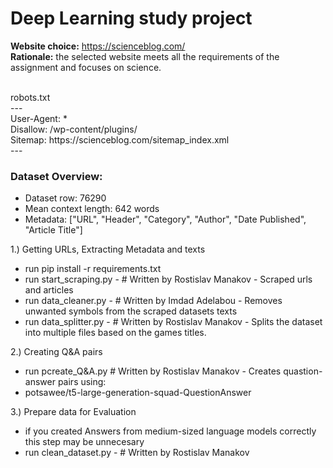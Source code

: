 # Deep Learning study project
**Website choice:** https://scienceblog.com/ <br>
**Rationale:** the selected website meets all the requirements of the assignment and focuses on science.

<br />
robots.txt
<br />--- <br/>
User-Agent: * <br />
Disallow: /wp-content/plugins/ <br />
Sitemap: https://scienceblog.com/sitemap_index.xml <br />
---

### Dataset Overview:
<ul>
  <li>Dataset row: 76290</li>
  <li>Mean context length: 642 words</li>
  <li>Metadata: ["URL", "Header", "Category", "Author", "Date Published", "Article Title"]</li>
</ul>

1.) Getting URLs, Extracting Metadata and texts
<ul>
  <li>run pip install -r requirements.txt</li>
  <li>run start_scraping.py - # Written by Rostislav Manakov - Scraped urls and articles</li>
  <li>run data_cleaner.py - # Written by Imdad Adelabou - Removes unwanted symbols from the scraped datasets texts</li>
  <li>run data_splitter.py - # Written by Rostislav Manakov - Splits the dataset into multiple files based on the games titles.</li>
</ul>

2.) Creating Q&A pairs
<ul>
  <li>run pcreate_Q&A.py # Written by Rostislav Manakov - Creates quastion-answer pairs using: </li>
  <li>potsawee/t5-large-generation-squad-QuestionAnswer</li>
</ul>

3.) Prepare data for Evaluation
<ul>
  <li>if you created Answers from medium-sized language models correctly this step may be unnecesary</li>
  <li>run clean_dataset.py - # Written by Rostislav Manakov</li>
</ul>
